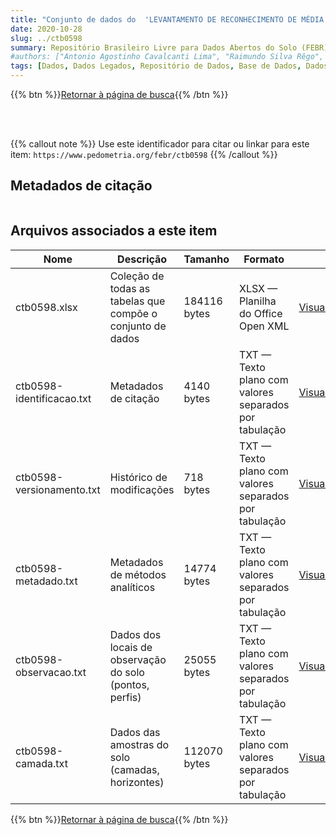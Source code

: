 ```yaml
---
title: "Conjunto de dados do  'LEVANTAMENTO DE RECONHECIMENTO DE MÉDIA INTENSIDADE DOS SOLOS E AVALIAÇÃO DA APTIDÃO AGRÍCOLA DAS TERRAS DO PÓLO JURUÁ-SOLIMÕES, AMAZONAS'"
date: 2020-10-28
slug: ../ctb0598
summary: Repositório Brasileiro Livre para Dados Abertos do Solo (FEBR) | A febre dos dados de solo no Brasil
#authors: ["Antonio Agostinho Cavalcanti Lima", "Raimundo Silva Rêgo", "Amarindo Fausto Soares", "João Marcos Lima da Silva", "João Souza Martins", "José Raimundo Natividade Ferreira Gama", "Paulo Lacerda dos Santos", "Maria Amélia de Moraes Duriez", "Ruth Andrade Leal Johas", "Wilson Sant?Anna de Araújo", "Raphael Minotti Bloise", "Gisa Nara C. Moreira", "Marie Elisabeth Christine Claessen", "José Lopes de Paula", "João Luiz Rodrigues de Souza", "Therezinha Xavier Bastos", "Humberto Gonçalves dos Santos"]
tags: [Dados, Dados Legados, Repositório de Dados, Base de Dados, Dados Abertos]
---
```


<style>
div.alert > div {
    font-size: 0.8rem;
}
</style>

{{% btn %}}<a href="/febr/buscar/">Retornar à página de busca</a>{{% /btn %}}

<br>
<br>

{{% callout note %}}
Use este identificador para citar ou linkar para este item: `https://www.pedometria.org/febr/ctb0598`
{{% /callout %}}

## Metadados de citação

<table>
<!-- Fonte: https://gist.github.com/jfreels/6814721 -->
<script src="https://d3js.org/d3.v3.min.js" charset="utf-8"></script>
<script type='text/javascript' src='/febr/buscar/script.js'></script>
<script type='text/javascript'>
  d3.tsv('ctb0598-identificacao.txt',function (data) {
    var columns = ['campo', 'valor']
    tabulate(data, columns)
  })
</script>
</table>

## Arquivos associados a este item

<table style="width:100%">
  <thead>
    <tr>
      <th>Nome</th>
      <th>Descrição</th>
      <th>Tamanho</th>
      <th>Formato</th>
      <th></th>
    </tr>
  </thead>
  <tbody>
    <tr>
      <td>ctb0598.xlsx</td>
      <td>Coleção de todas as tabelas que compõe o conjunto de dados</td>
      <td>184116 bytes</td>
      <td>XLSX — Planilha do Office Open XML</td>
      <td><a href="https://cloud.utfpr.edu.br/index.php/s/Df6dhfzYJ1DDeso/download?path=%2Fctb0598&files=ctb0598.xlsx" class="btn btn-primary btn-block" role="button">Visualizar/Abrir</a></td>
    </tr>
    <tr>
      <td>ctb0598-identificacao.txt</td>
      <td>Metadados de citação</td>
      <td>4140 bytes</td>
      <td>TXT — Texto plano com valores separados por tabulação</td>
      <td><a href="https://cloud.utfpr.edu.br/index.php/s/Df6dhfzYJ1DDeso/download?path=%2Fctb0598&files=ctb0598-identificacao.txt" class="btn btn-primary btn-block" role="button">Visualizar/Abrir</a></td>
    </tr>
    <tr>
      <td>ctb0598-versionamento.txt</td>
      <td>Histórico de modificações</td>
      <td>718 bytes</td>
      <td>TXT — Texto plano com valores separados por tabulação</td>
      <td><a href="https://cloud.utfpr.edu.br/index.php/s/Df6dhfzYJ1DDeso/download?path=%2Fctb0598&files=ctb0598-versionamento.txt" class="btn btn-primary btn-block" role="button">Visualizar/Abrir</a></td>
    </tr>
    <tr>
      <td>ctb0598-metadado.txt</td>
      <td>Metadados de métodos analíticos</td>
      <td>14774 bytes</td>
      <td>TXT — Texto plano com valores separados por tabulação</td>
      <td><a href="https://cloud.utfpr.edu.br/index.php/s/Df6dhfzYJ1DDeso/download?path=%2Fctb0598&files=ctb0598-metadado.txt" class="btn btn-primary btn-block" role="button">Visualizar/Abrir</a></td>
    </tr>
    <tr>
      <td>ctb0598-observacao.txt</td>
      <td>Dados dos locais de observação do solo (pontos, perfis)</td>
      <td>25055 bytes</td>
      <td>TXT — Texto plano com valores separados por tabulação</td>
      <td><a href="https://cloud.utfpr.edu.br/index.php/s/Df6dhfzYJ1DDeso/download?path=%2Fctb0598&files=ctb0598-observacao.txt" class="btn btn-primary btn-block" role="button">Visualizar/Abrir</a></td>
    </tr>
    <tr>
      <td>ctb0598-camada.txt</td>
      <td>Dados das amostras do solo (camadas, horizontes)</td>
      <td>112070 bytes</td>
      <td>TXT — Texto plano com valores separados por tabulação</td>
      <td><a href="https://cloud.utfpr.edu.br/index.php/s/Df6dhfzYJ1DDeso/download?path=%2Fctb0598&files=ctb0598-camada.txt" class="btn btn-primary btn-block" role="button">Visualizar/Abrir</a></td>
    </tr>
  </tbody>
</table>

{{% btn %}}<a href="/febr/buscar/">Retornar à página de busca</a>{{% /btn %}}
